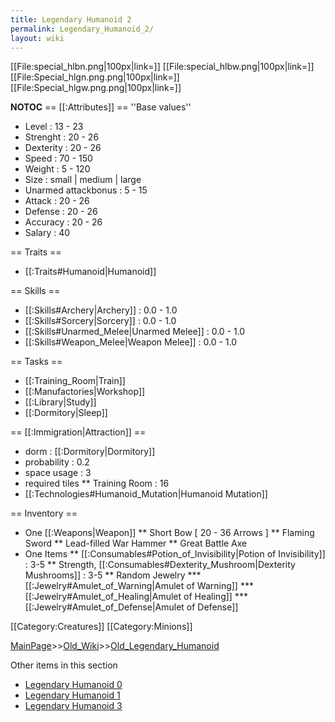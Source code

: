 ```yaml
---
title: Legendary Humanoid 2
permalink: Legendary_Humanoid_2/
layout: wiki
---
```

[[File:special_hlbn.png|100px|link=]]
[[File:special_hlbw.png|100px|link=]]
[[File:Special_hlgn.png.png|100px|link=]]
[[File:Special_hlgw.png.png|100px|link=]]

__NOTOC__
== [[:Attributes]] ==
''Base values''
* Level : 13 - 23
* Strenght : 20 - 26
* Dexterity : 20 - 26
* Speed : 70 - 150
* Weight : 5 - 120
* Size : small | medium | large
* Unarmed attackbonus : 5 - 15
* Attack : 20 - 26
* Defense : 20 - 26
* Accuracy : 20 - 26
* Salary : 40

== Traits ==
* [[:Traits#Humanoid|Humanoid]]

== Skills ==
* [[:Skills#Archery|Archery]] : 0.0 - 1.0
* [[:Skills#Sorcery|Sorcery]] : 0.0 - 1.0
* [[:Skills#Unarmed_Melee|Unarmed Melee]] : 0.0 - 1.0
* [[:Skills#Weapon_Melee|Weapon Melee]] : 0.0 - 1.0

== Tasks ==
* [[:Training_Room|Train]]
* [[:Manufactories|Workshop]]
* [[:Library|Study]]
* [[:Dormitory|Sleep]]

== [[:Immigration|Attraction]] ==
* dorm : [[:Dormitory|Dormitory]]
* probability : 0.2
* space usage : 3
* required tiles
** Training Room : 16
* [[:Technologies#Humanoid_Mutation|Humanoid Mutation]]

== Inventory ==
* One [[:Weapons|Weapon]]
** Short Bow [ 20 - 36 Arrows ]
** Flaming Sword
** Lead-filled War Hammer
** Great Battle Axe
* One Items
** [[:Consumables#Potion_of_Invisibility|Potion of Invisibility]] : 3-5
** Strength, [[:Consumables#Dexterity_Mushroom|Dexterity Mushrooms]] : 3-5 
** Random Jewelry
*** [[:Jewelry#Amulet_of_Warning|Amulet of Warning]]
*** [[:Jewelry#Amulet_of_Healing|Amulet of Healing]]
*** [[:Jewelry#Amulet_of_Defense|Amulet of Defense]]

[[Category:Creatures]]
[[Category:Minions]]

[MainPage](/keeperrl_wiki/ "wikilink")>>[Old_Wiki](/keeperrl_wiki/Old_Wiki "wikilink")>>[Old_Legendary_Humanoid](/keeperrl_wiki/Old_Legendary_Humanoid "wikilink")

Other items in this section
-    [Legendary Humanoid 0](/keeperrl_wiki/Legendary_Humanoid_0 "wikilink")
-    [Legendary Humanoid 1](/keeperrl_wiki/Legendary_Humanoid_1 "wikilink")
-    [Legendary Humanoid 3](/keeperrl_wiki/Legendary_Humanoid_3 "wikilink")
